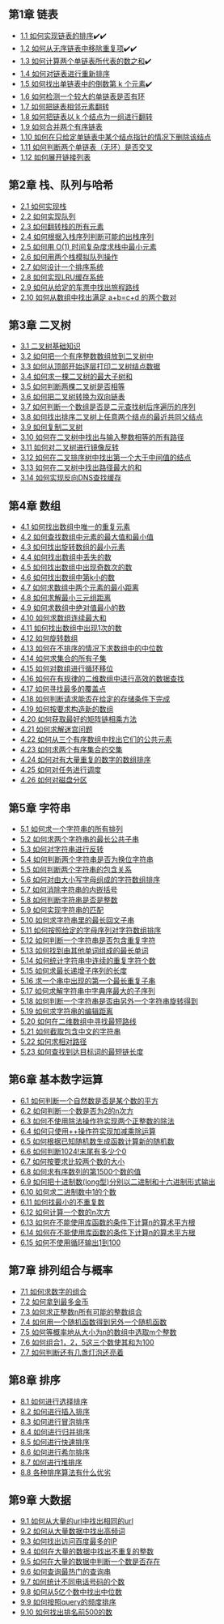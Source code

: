 ## 第1章 链表
* <a href="https://github.com/hhe0/algorithm-interview/blob/master/chap1/1.1/md/1.1.md">1.1  如何实现链表的排序</a>✔️✔️
* <a href="https://github.com/hhe0/algorithm-interview/blob/master/chap1/1.2/md/1.2.md">1.2  如何从无序链表中移除重复项</a>✔️✔️️
* <a href="https://github.com/hhe0/algorithm-interview/blob/master/chap1/1.3/md/1.3.md">1.3  如何计算两个单链表所代表的数之和</a>✔️
* <a href="">1.4  如何对链表进行重新排序</a>
* <a href="https://github.com/hhe0/algorithm-interview/blob/master/chap1/1.3/md/1.3.md">1.5  如何找出单链表中的倒数第 k 个元素</a>✔️
* <a href="">1.6  如何检测一个较大的单链表是否有环</a> 
* <a href="">1.7  如何把链表相邻元素翻转</a>
* <a href="">1.8  如何把链表以 k 个结点为一组进行翻转</a>
* <a href="">1.9  如何合并两个有序链表</a>
* <a href="">1.10 如何在只给定单链表中某个结点指针的情况下删除该结点</a>
* <a href="">1.11 如何判断两个单链表（无环）是否交叉</a>
* <a href="">1.12 如何展开链接列表</a>

## 第2章 栈、队列与哈希
* <a href="">2.1  如何实现栈</a> 
* <a href="">2.2  如何实现队列</a> 
* <a href="">2.3  如何翻转栈的所有元素</a> 
* <a href="">2.4  如何根据入栈序列判断可能的出栈序列</a> 
* <a href="">2.5  如何用 O(1) 时间复杂度求栈中最小元素</a> 
* <a href="">2.6  如何用两个栈模拟队列操作</a> 
* <a href="">2.7  如何设计一个排序系统</a> 
* <a href="">2.8  如何实现LRU缓存系统</a> 
* <a href="">2.9  如何从给定的车票中找出旅程路线</a> 
* <a href="">2.10 如何从数组中找出满足 a+b=c+d 的两个数对</a>
 
## 第3章 二叉树
* <a href="">3.1  二叉树基础知识</a> 
* <a href="">3.2  如何把一个有序整数数组放到二叉树中</a> 
* <a href="">3.3  如何从顶部开始逐层打印二叉树结点数据</a> 
* <a href="">3.4  如何求一棵二叉树的最大子树和</a> 
* <a href="">3.5  如何判断两棵二叉树是否相等</a> 
* <a href="">3.6  如何把二叉树转换为双向链表</a> 
* <a href="">3.7  如何判断一个数组是否是二元查找树后序遍历的序列</a> 
* <a href="">3.8  如何找出排序二叉树上任意两个结点的最近共同父结点</a> 
* <a href="">3.9  如何复制二叉树</a> 
* <a href="">3.10 如何在二叉树中找出与输入整数相等的所有路径</a> 
* <a href="">3.11 如何对二叉树进行镜像反转</a> 
* <a href="">3.12 如何在二叉排序树中找出第一个大于中间值的结点</a> 
* <a href="">3.13 如何在二叉树中找出路径最大的和</a> 
* <a href="">3.14 如何实现反向DNS查找缓存</a> 

## 第4章 数组
* <a href="">4.1  如何找出数组中唯一的重复元素</a>
* <a href="">4.2  如何查找数组中元素的最大值和最小值</a>
* <a href="">4.3  如何找出旋转数组的最小元素</a>
* <a href="">4.4  如何找出数组中丢失的数</a>
* <a href="">4.5  如何找出数组中出现奇数次的数</a>
* <a href="">4.6  如何找出数组中第k小的数</a>
* <a href="">4.7  如何求数组中两个元素的最小距离</a>
* <a href="">4.8  如何求解最小三元组距离</a>
* <a href="">4.9  如何求数组中绝对值最小的数</a>
* <a href="">4.10 如何求数组连续最大和</a>
* <a href="">4.11 如何找出数组中出现1次的数</a>
* <a href="">4.12 如何旋转数组</a>
* <a href="">4.13 如何在不排序的情况下求数组中的中位数</a>
* <a href="">4.14 如何求集合的所有子集</a>
* <a href="">4.15 如何对数组进行循环移位</a>
* <a href="">4.16 如何在有规律的二维数组中进行高效的数据查找</a>
* <a href="">4.17 如何寻找最多的覆盖点</a>
* <a href="">4.18 如何判断请求能否在给定的存储条件下完成</a>
* <a href="">4.19 如何按要求构造新的数组</a>
* <a href="">4.20 如何获取最好的矩阵链相乘方法</a>
* <a href="">4.21 如何求解迷宫问题</a>
* <a href="">4.22 如何从三个有序数组中找出它们的公共元素</a>
* <a href="">4.23 如何求两个有序集合的交集</a>
* <a href="">4.24 如何对有大量重复的数字的数组排序</a>
* <a href="">4.25 如何对任务进行调度</a>
* <a href="">4.26 如何对磁盘分区</a>

## 第5章 字符串
* <a href="">5.1  如何求一个字符串的所有排列</a>
* <a href="">5.2  如何求两个字符串的最长公共子串</a>
* <a href="">5.3  如何对字符串进行反转</a>
* <a href="">5.4  如何判断两个字符串是否为换位字符串</a>
* <a href="">5.5  如何判断两个字符串的包含关系</a>
* <a href="">5.6  如何对由大小写字母组成的字符数组排序</a>
* <a href="">5.7  如何消除字符串的内嵌括号</a>
* <a href="">5.8  如何判断字符串是否是整数</a>
* <a href="">5.9  如何实现字符串的匹配</a>
* <a href="">5.10 如何求字符串里的最长回文子串</a>
* <a href="">5.11 如何按照给定的字母序列对字符数组排序</a>
* <a href="">5.12 如何判断一个字符串是否包含重复字符</a>
* <a href="">5.13 如何找到由其他单词组成的最长单词</a>
* <a href="">5.14 如何统计字符串中连续的重复字符个数</a>
* <a href="">5.15 如何求最长递增子序列的长度</a>
* <a href="">5.16 求一个串中出现的第一个最长重复子串</a>
* <a href="">5.17 如何求解字符串中字典序最大的子序列</a>
* <a href="">5.18 如何判断一个字符串是否由另外一个字符串旋转得到</a>
* <a href="">5.19 如何求字符串的编辑距离</a>
* <a href="">5.20 如何在二维数组中寻找最短路线</a>
* <a href="">5.21 如何截取包含中文的字符串</a>
* <a href="">5.22 如何求相对路径</a>
* <a href="">5.23 如何查找到达目标词的最短链长度</a>

## 第6章 基本数字运算
* <a href="">6.1  如何判断一个自然数是否是某个数的平方</a>
* <a href="">6.2  如何判断一个数是否为2的n次方</a>
* <a href="">6.3  如何不使用除法操作符实现两个正整数的除法</a>
* <a href="">6.4  如何只使用++操作符实现加减乘除运算</a>
* <a href="">6.5  如何根据已知随机数生成函数计算新的随机数</a>
* <a href="">6.6  如何判断1024!末尾有多少个0</a>
* <a href="">6.7  如何按要求比较两个数的大小</a>
* <a href="">6.8  如何求有序数列的第1500个数的值</a>
* <a href="">6.9  如何把十进制数(long型)分别以二进制和十六进制形式输出</a>
* <a href="">6.10 如何求二进制数中1的个数</a>
* <a href="">6.11 如何找最小的不重复数</a>
* <a href="">6.12 如何计算一个数的n次方</a>
* <a href="">6.13 如何在不能使用库函数的条件下计算n的算术平方根</a>
* <a href="">6.14 如何在不能使用库函数的条件下计算n的算术平方根</a>
* <a href="">6.15 如何不使用循环输出1到100</a>

## 第7章 排列组合与概率
* <a href="">7.1 如何求数字的组合</a>
* <a href="">7.2 如何拿到最多金币</a>
* <a href="">7.3 如何求正整数n所有可能的整数组合</a>
* <a href="">7.4 如何用一个随机函数得到另外一个随机函数</a>
* <a href="">7.5 如何等概率地从大小为n的数组中选取m个整数</a>
* <a href="">7.6 如何组合1，2，5这三个数使其和为100</a>
* <a href="">7.7 如何判断还有几盏灯泡还亮着</a>

## 第8章 排序
* <a href="">8.1 如何进行选择排序</a>
* <a href="">8.2 如何进行插入排序</a>
* <a href="">8.3 如何进行冒泡排序</a>
* <a href="">8.4 如何进行归并排序</a>
* <a href="">8.5 如何进行快速排序</a>
* <a href="">8.6 如何进行希尔排序</a>
* <a href="">8.7 如何进行堆排序</a>
* <a href="">8.8 各种排序算法有什么优劣</a>

## 第9章 大数据
* <a href="">9.1  如何从大量的url中找出相同的url</a>
* <a href="">9.2  如何从大量数据中找出高频词</a>
* <a href="">9.3  如何找出访问百度最多的IP</a>
* <a href="">9.4  如何在大量的数据中找出不重复的整数</a>
* <a href="">9.5  如何在大量的数据中判断一个数是否存在</a>
* <a href="">9.6  如何查询最热门的查询串</a>
* <a href="">9.7  如何统计不同电话号码的个数</a>
* <a href="">9.8  如何从5亿个数中找出中位数</a>
* <a href="">9.9  如何按照query的频度排序</a>
* <a href="">9.10 如何找出排名前500的数</a>
